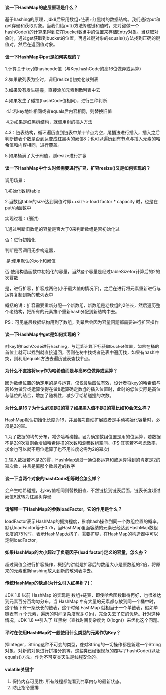 

#### 谈一下HashMap的底层原理是什么？

基于hashing的原理，jdk8后采用数组+链表+红黑树的数据结构。我们通过put和get存储和获取对象。当我们给put()方法传递键和值时，先对键做一个hashCode()的计算来得到它在bucket数组中的位置来存储Entry对象。当获取对象时，通过get获取到bucket的位置，再通过键对象的equals()方法找到正确的键值对，然后在返回值对象。

#### 谈一下HashMap中put是如何实现的？

1.计算关于key的hashcode值（与Key.hashCode的高16位做异或运算）

2.如果散列表为空时，调用resize()初始化散列表

3.如果没有发生碰撞，直接添加元素到散列表中去

4.如果发生了碰撞(hashCode值相同)，进行三种判断

​    4.1:若key地址相同或者equals后内容相同，则替换旧值

​    4.2:如果是红黑树结构，就调用树的插入方法

​    4.3：链表结构，循环遍历直到链表中某个节点为空，尾插法进行插入，插入之后判断链表个数是否到达变成红黑树的阙值8；也可以遍历到有节点与插入元素的哈希值和内容相同，进行覆盖。

5.如果桶满了大于阀值，则resize进行扩容

#### 谈一下HashMap中什么时候需要进行扩容，扩容resize()又是如何实现的？

调用场景：

1.初始化数组table

2.当数组table的size达到阙值时即++size > load factor \* capacity 时，也是在putVal函数中

实现过程：(细讲)

1.通过判断旧数组的容量是否大于0来判断数组是否初始化过

否：进行初始化

判断是否调用无参构造器，

​	是:使用默认的大小和阙值

​	否:使用构造函数中初始化的容量，当然这个容量是经过tableSizefor计算后的2的次幂数

​    是，进行扩容，扩容成两倍(小于最大值的情况下)，之后在进行将元素重新进行与运算复制到新的散列表中

 

概括的讲：扩容需要重新分配一个新数组，新数组是老数组的2倍长，然后遍历整个老结构，把所有的元素挨个重新hash分配到新结构中去。

PS：可见底层数据结构用到了数组，到最后会因为容量问题都需要进行扩容操作

#### 谈一下HashMap中get是如何实现的？

对key的hashCode进行hashing，与运算计算下标获取bucket位置，如果在桶的首位上就可以找到就直接返回，否则在树中找或者链表中遍历找，如果有hash冲突，则利用equals方法去遍历链表查找节点。

#### 为什么不直接将key作为哈希值而是与高16位做异或运算？

因为数组位置的确定用的是与运算，仅仅最后四位有效，设计者将key的哈希值与高16为做异或运算使得在做&运算确定数组的插入位置时，此时的低位实际是高位与低位的结合，增加了随机性，减少了哈希碰撞的次数。

#### 为什么是16？为什么必须是2的幂？如果输入值不是2的幂比如10会怎么样？

HashMap默认初始化长度为16，并且每次自动扩展或者是手动初始化容量时，必须是2的幂。

1.为了数据的均匀分布，减少哈希碰撞。因为确定数组位置是用的位运算，若数据不是2的次幂则会增加哈希碰撞的次数和浪费数组空间。(PS:其实若不考虑效率，求余也可以就不用位运算了也不用长度必需为2的幂次)

2.输入数据若不是2的幂，HashMap通过一通位移运算和或运算得到的肯定是2的幂次数，并且是离那个数最近的数字

 #### 谈一下当两个对象的hashCode相等时会怎么样？

会产生哈希碰撞，若key值相同则替换旧值，不然链接到链表后面，链表长度超过阙值8就转为红黑树存储

#### 请解释一下HashMap的参数loadFactor，它的作用是什么？

loadFactor表示HashMap的拥挤程度，影响hash操作到同一个数组位置的概率。默认loadFactor等于0.75，当HashMap里面容纳的元素已经达到HashMap数组长度的75%时，表示HashMap太挤了，需要扩容，在HashMap的构造器中可以定制loadFactor。

#### 如果HashMap的大小超过了负载因子(load factor)定义的容量，怎么办？

超过阙值会进行扩容操作，概括的讲就是扩容后的数组大小是原数组的2倍，将原来的元素重新hashing放入到新的散列表中去。

#### 传统HashMap的缺点(为什么引入红黑树？)：

JDK 1.8 以前 HashMap 的实现是 数组+链表，即使哈希函数取得再好，也很难达到元素百分百均匀分布。当 HashMap 中有大量的元素都存放到同一个桶中时，这个桶下有一条长长的链表，这个时候 HashMap 就相当于一个单链表，假如单链表有 n 个元素，遍历的时间复杂度就是 O(n)，完全失去了它的优势。针对这种情况，JDK 1.8 中引入了 红黑树（查找时间复杂度为 O(logn)）来优化这个问题。

#### 平时在使用HashMap时一般使用什么类型的元素作为Key？

择Integer，String这种不可变的类型，像对String的一切操作都是新建一个String对象，对新的对象进行拼接分割等，这些类已经很规范的覆写了hashCode()以及equals()方法。作为不可变类天生是线程安全的。

#### volatile关键字

1. 保持内存可见性: 所有线程都能看到共享内存的最新状态。
2. 防止指令重排

